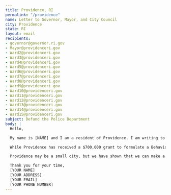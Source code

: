 ```yaml
---
title: Providence, RI
permalink: "/providence"
name: Letter to Governor, Mayor, and City Council
city: Providence
state: RI
layout: email
recipients:
- governor@governor.ri.gov
- Mayor@providenceri.gov
- Ward2@providenceri.gov
- Ward3@providenceri.gov
- Ward4@providenceri.gov
- Ward5@providenceri.gov
- Ward6@providenceri.gov
- Ward7@providenceri.gov
- Ward8@providenceri.gov
- Ward9@providenceri.gov
- Ward10@providenceri.gov
- Ward11@providenceri.gov
- Ward12@providenceri.gov
- Ward13@providenceri.gov
- Ward14@providenceri.gov
- Ward15@providenceri.gov
subject: Defund the Police Department
body: |
  Hello,

  My name is [NAME] and I am a resident of Providence. I am writing to demand that Governor Raimondo, Mayor Elorza, and the members of the City Council do everything in their power to adopt a budget that redirects all funds from the Police Department and towards community wellbeing, mental health and the needs of its residents. It has become clear that police forces are ineffective at keeping local communities safe, and that they perpetuate the oppression of residents who are people of color, undocumented, mentally ill, disabled, and LGBTQ.

  While Providence has received a $700,000 grant to formulate a Behavioral Health Response Team, that amount is a mere drop in the bucket of the nearly $90 million budgeted for Police in 2021. The current budget proposal has allocated $154,450 on guns and ammunition, a 19% increase from 2020, which itself was a 44% increase from previous year. Not to mention the $963,626 that is allocated for uniforms and "wearing apparel,” presumably including more of the riot gear that is currently being used to suppress peaceful protests. Imagine how much those dollars could accomplish when used to fund low-income and public housing, education, resources for formerly incarcerated individuals, and public transportation, as Direct Action for Rights and Equality has demanded.

  Providence may be a small city, but we have shown that we can make a huge impact on America at large. We desperately need to change our financial priorities and let our tax dollars go to communities, not cops.

  Thank you for your time,
  [YOUR NAME]
  [YOUR ADDRESS]
  [YOUR EMAIL]
  [YOUR PHONE NUMBER]
---
```


